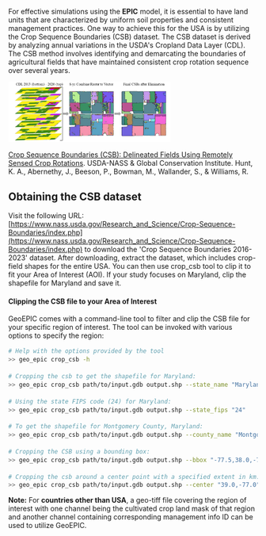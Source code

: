 <!-- ## Crop Sequence Boundaries -->

For effective simulations using the **EPIC** model, it is essential to have land units that are characterized by uniform soil properties and consistent management practices. One way to achieve this for the USA is by utilizing the Crop Sequence Boundaries (CSB) dataset. The CSB dataset is derived by analyzing annual variations in the USDA's Cropland Data Layer (CDL). The CSB method involves identifying and demarcating the boundaries of agricultural fields that have maintained consistent crop rotation sequence over several years. 

<img src="../assets/csb.png" alt="CSB" width="65%"/>
<!-- ![CSb](./assets/csb.png) -->

[Crop Sequence Boundaries (CSB): Delineated Fields Using Remotely Sensed Crop Rotations](https://www.nass.usda.gov/Education_and_Outreach/Reports,_Presentations_and_Conferences/reports/conferences/ICAS-2023/Crop%20Sequence%20Boundaries%20%28CSB%29%20Delineated%20Fields%20Using%20Remotely%20Sensed%20Crop%20Rotations.pdf). 
USDA-NASS & Global Conservation Institute.
Hunt, K. A., Abernethy, J., Beeson, P., Bowman, M., Wallander, S., & Williams, R.

## Obtaining the CSB dataset

Visit the following URL: [https://www.nass.usda.gov/Research_and_Science/Crop-Sequence-Boundaries/index.php](https://www.nass.usda.gov/Research_and_Science/Crop-Sequence-Boundaries/index.php) to download the 'Crop Sequence Boundaries 2016-2023' dataset. After downloading, extract the dataset, which includes crop-field shapes for the entire USA. You can then use crop_csb tool to clip it to fit your Area of Interest (AOI). If your study focuses on Maryland, clip the shapefile for Maryland and save it.
 

#### Clipping the CSB file to your Area of Interest
GeoEPIC comes with a command-line tool to filter and clip the CSB file for your specific region of interest.
The tool can be invoked with various options to specify the region:
```bash
# Help with the options provided by the tool
>> geo_epic crop_csb -h

# Cropping the csb to get the shapefile for Maryland:
>> geo_epic crop_csb path/to/input.gdb output.shp --state_name "Maryland"

# Using the state FIPS code (24) for Maryland:
>> geo_epic crop_csb path/to/input.gdb output.shp --state_fips "24"

# To get the shapefile for Montgomery County, Maryland:
>> geo_epic crop_csb path/to/input.gdb output.shp --county_name "Montgomery, Maryland"

# Cropping the CSB using a bounding box:
>> geo_epic crop_csb path/to/input.gdb output.shp --bbox "-77.5,38.0,-76.0,39.5"

# Cropping the csb around a center point with a specified extent in km:
>> geo_epic crop_csb path/to/input.gdb output.shp --center "39.0,-77.0" --extent "50x50"
```

**Note:** For **countries other than USA**, a geo-tiff file covering the region of interest with one channel being the cultivated crop land mask of that region and another channel containing corresponding management info ID can be used to utilize GeoEPIC.